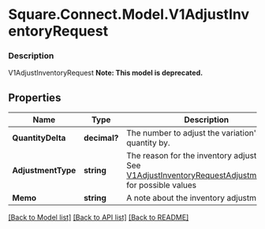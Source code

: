# Square.Connect.Model.V1AdjustInventoryRequest

### Description

V1AdjustInventoryRequest
**Note: This model is deprecated.**

## Properties

Name | Type | Description | Notes
------------ | ------------- | ------------- | -------------
**QuantityDelta** | **decimal?** | The number to adjust the variation&#39;s quantity by. | [optional] 
**AdjustmentType** | **string** | The reason for the inventory adjustment. See [V1AdjustInventoryRequestAdjustmentType](#type-v1adjustinventoryrequestadjustmenttype) for possible values | [optional] 
**Memo** | **string** | A note about the inventory adjustment. | [optional] 



[[Back to Model list]](../README.md#documentation-for-models) [[Back to API list]](../README.md#documentation-for-api-endpoints) [[Back to README]](../README.md)

